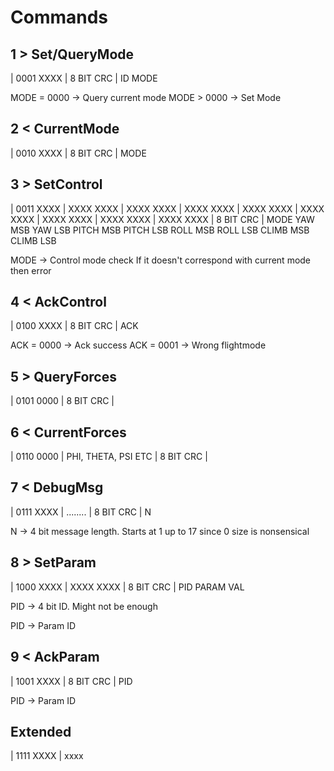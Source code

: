 # Commands

## 1 > Set/QueryMode
| 0001 XXXX | 8 BIT CRC |
  ID   MODE

MODE = 0000 -> Query current mode
MODE > 0000 -> Set Mode

## 2 < CurrentMode
| 0010 XXXX | 8 BIT CRC |
       MODE

## 3 > SetControl
| 0011 XXXX | XXXX XXXX | XXXX XXXX | XXXX XXXX | XXXX XXXX | XXXX XXXX | XXXX XXXX | XXXX XXXX | XXXX XXXX | 8 BIT CRC |
       MODE   YAW MSB     YAW LSB     PITCH MSB   PITCH LSB   ROLL MSB    ROLL LSB    CLIMB MSB   CLIMB LSB

MODE -> Control mode check
	If it doesn't correspond with current mode then 
	error

## 4 < AckControl
| 0100 XXXX | 8 BIT CRC |
       ACK
       
ACK = 0000 -> Ack success
ACK = 0001 -> Wrong flightmode 

## 5 > QueryForces
| 0101 0000 | 8 BIT CRC |

## 6 < CurrentForces
| 0110 0000 | PHI, THETA, PSI ETC | 8 BIT CRC |

## 7 < DebugMsg
| 0111 XXXX | ........ | 8 BIT CRC |
       N
       
N -> 4 bit message length. Starts at 1 up to 17 since 0 size is nonsensical

## 8 > SetParam
| 1000 XXXX | XXXX XXXX | 8 BIT CRC |
       PID    PARAM VAL
       
PID -> 4 bit ID. Might not be enough
       
PID -> Param ID
## 9 < AckParam
| 1001 XXXX | 8 BIT CRC |
       PID
       
PID -> Param ID

## Extended
| 1111 XXXX | xxxx




